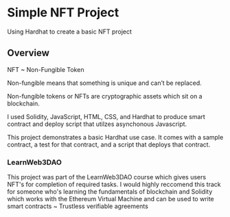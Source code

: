 # Simple NFT Project

Using Hardhat to create a basic NFT project

## Overview

NFT ~ Non-Fungible Token

Non-fungible means that something is unique and can’t be replaced.

Non-fungible tokens or NFTs are cryptographic assets which sit on a blockchain.

I used Solidity, JavaScript, HTML, CSS, and Hardhat to produce smart contract and deploy script that utilzes asynchonous Javascript.


This project demonstrates a basic Hardhat use case. It comes with a sample contract, a test for that contract, and a script that deploys that contract.

### LearnWeb3DAO

This project was part of the LearnWeb3DAO course which gives users NFT's for completion of required tasks.  I would highly reccomend this track for someone who's learning the fundamentals of blockchain and Solidity which works with the Ethereum Virtual Machine and can be used to write smart contracts ~ Trustless verifiable agreements



